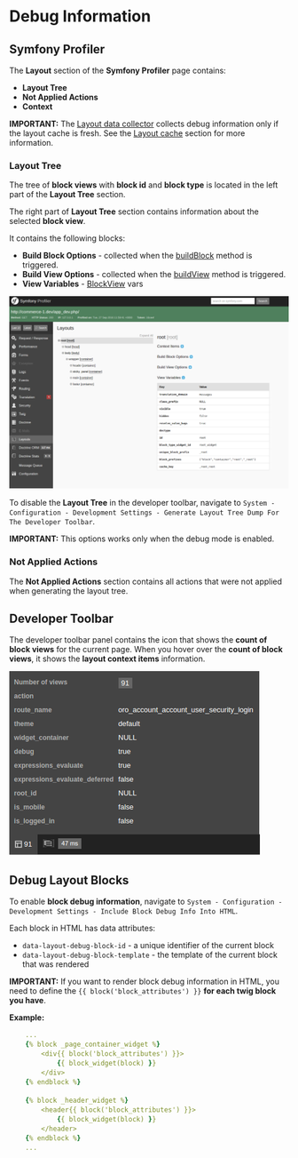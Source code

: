 # Debug Information

## Symfony Profiler

The **Layout** section of the **Symfony Profiler** page contains:

 - **Layout Tree**
 - **Not Applied Actions**
 - **Context**
 
**IMPORTANT:** The [Layout data collector](../../DataCollector/LayoutDataCollector.php) collects debug information only if the layout cache is fresh. See the  [Layout cache](./layout_cache.md) section for more information.

### Layout Tree

The tree of **block views** with **block id** and **block type** is located in the left part of the **Layout Tree** section.

The right part of **Layout Tree** section contains information about the selected **block view**.

It contains the following blocks:

 - **Build Block Options** - collected when the [buildBlock](../../../../Component/Layout/BlockTypeExtensionInterface.php) method is triggered.
 - **Build View Options** - collected when the  [buildView](../../../../Component/Layout/BlockTypeExtensionInterface.php) method is triggered.
 - **View Variables** - [BlockView](../../../../Component/Layout/BlockView.php) vars

![Symfony Profiler - Layout](./images/symfony_profiler_layout.png "Symfony Profiler - Layout")

To disable the **Layout Tree** in the developer toolbar, navigate to `System - Configuration - Development Settings - Generate Layout Tree Dump For The Developer Toolbar`.

**IMPORTANT:** This options works only when the debug mode is enabled.

### Not Applied Actions

The **Not Applied Actions** section contains all actions that were not applied when generating the layout tree. 

## Developer Toolbar

The developer toolbar panel contains the icon that shows the **count of block views** for the current page. When you hover over the **count of block views**, it shows the **layout context items** information.

![Layout developer toolbar](./images/developer_toolbar_panel.png "Layout developer toolbar")

## Debug Layout Blocks

To enable **block debug information**, navigate to `System - Configuration - Development Settings - Include Block Debug Info Into HTML`.

Each block in HTML has data attributes:

- `data-layout-debug-block-id` - a unique identifier of the current block
- `data-layout-debug-block-template` - the template of the current block that was rendered

**IMPORTANT:** If you want to render block debug information in HTML, you need to define the `{{ block('block_attributes') }}` **for each twig block you have**.

**Example:**

```yaml
    ...
    {% block _page_container_widget %}
        <div{{ block('block_attributes') }}>
            {{ block_widget(block) }}
        </div>
    {% endblock %}

    {% block _header_widget %}
        <header{{ block('block_attributes') }}>
            {{ block_widget(block) }}
        </header>
    {% endblock %}
    ...
```


